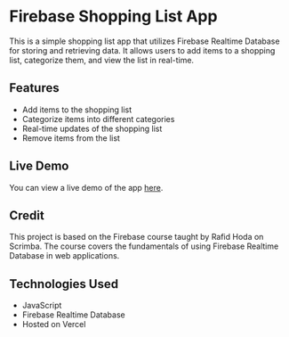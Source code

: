 # Firebase Shopping List App

This is a simple shopping list app that utilizes Firebase Realtime Database for storing and retrieving data. It allows users to add items to a shopping list, categorize them, and view the list in real-time.

## Features

- Add items to the shopping list
- Categorize items into different categories
- Real-time updates of the shopping list
- Remove items from the list

## Live Demo

You can view a live demo of the app [here](https://add-to-cart-alpha.vercel.app/).

## Credit

This project is based on the Firebase course taught by Rafid Hoda on Scrimba. The course covers the fundamentals of using Firebase Realtime Database in web applications.

## Technologies Used

- JavaScript
- Firebase Realtime Database
- Hosted on Vercel
